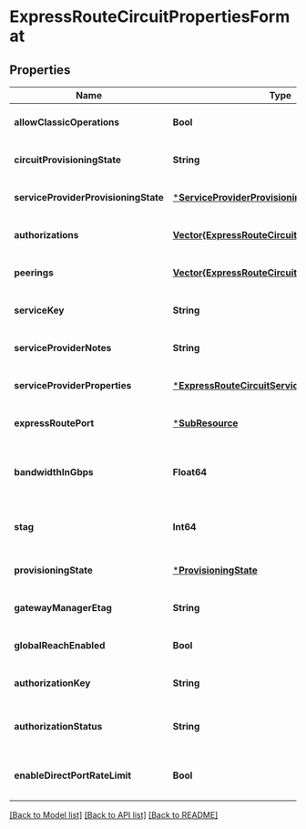 # ExpressRouteCircuitPropertiesFormat


## Properties
Name | Type | Description | Notes
------------ | ------------- | ------------- | -------------
**allowClassicOperations** | **Bool** | Allow classic operations. | [optional] [default to nothing]
**circuitProvisioningState** | **String** | The CircuitProvisioningState state of the resource. | [optional] [default to nothing]
**serviceProviderProvisioningState** | [***ServiceProviderProvisioningState**](ServiceProviderProvisioningState.md) |  | [optional] [default to nothing]
**authorizations** | [**Vector{ExpressRouteCircuitAuthorization}**](ExpressRouteCircuitAuthorization.md) | The list of authorizations. | [optional] [default to nothing]
**peerings** | [**Vector{ExpressRouteCircuitPeering}**](ExpressRouteCircuitPeering.md) | The list of peerings. | [optional] [default to nothing]
**serviceKey** | **String** | The ServiceKey. | [optional] [default to nothing]
**serviceProviderNotes** | **String** | The ServiceProviderNotes. | [optional] [default to nothing]
**serviceProviderProperties** | [***ExpressRouteCircuitServiceProviderProperties**](ExpressRouteCircuitServiceProviderProperties.md) |  | [optional] [default to nothing]
**expressRoutePort** | [***SubResource**](SubResource.md) |  | [optional] [default to nothing]
**bandwidthInGbps** | **Float64** | The bandwidth of the circuit when the circuit is provisioned on an ExpressRoutePort resource. | [optional] [default to nothing]
**stag** | **Int64** | The identifier of the circuit traffic. Outer tag for QinQ encapsulation. | [optional] [readonly] [default to nothing]
**provisioningState** | [***ProvisioningState**](ProvisioningState.md) |  | [optional] [default to nothing]
**gatewayManagerEtag** | **String** | The GatewayManager Etag. | [optional] [default to nothing]
**globalReachEnabled** | **Bool** | Flag denoting global reach status. | [optional] [default to nothing]
**authorizationKey** | **String** | The authorizationKey. | [optional] [default to nothing]
**authorizationStatus** | **String** | The authorization status of the Circuit. | [optional] [readonly] [default to nothing]
**enableDirectPortRateLimit** | **Bool** | Flag denoting rate-limiting status of the ExpressRoute direct-port circuit. | [optional] [default to nothing]


[[Back to Model list]](../README.md#models) [[Back to API list]](../README.md#api-endpoints) [[Back to README]](../README.md)


